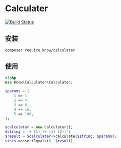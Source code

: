 # Calculater

[![Build Status](https://travis-ci.org/kyknow/calculater.svg?branch=master)](https://travis-ci.org/kyknow/calculater)
## 安装
~~~
composer require know/calculater
~~~

## 使用
~~~php
<?php
use Know\Calculater\Calculater;

$params = [
    1 => 1,
    2 => 4,
    3 => 6,
    4 => 16,
    5 => 100,
];

$calculater = new Calculater();
$string = '+ (1) (+ (1) (2))';
$result = $calculater->calculate($string, $params);
$this->assertEquals(6, $result);
~~~